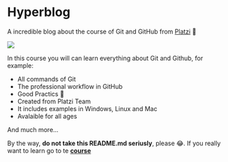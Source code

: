 # Hyperblog

A incredible blog about the course of Git and GitHub from [Platzi](http://platzi.com "Platzi") 🚀

![](https://www.revistaencuadre.com/wp-content/uploads/2020/06/Sysmiami-blog-platzi-plataforma-del-momento-.png)

In this course you will can learn everything about Git and Github, for example:

- All commands of Git
- The professional workflow in GitHub
- Good Practics 💚
- Created from Platzi Team
- It includes examples in Windows, Linux and Mac
- Avalaible for all ages

And much more...

By the way, **do not take this README.md seriusly**, please 😂. If you really want to learn go to te **[course](https://platzi.com/clases/git-github/ "course")**
